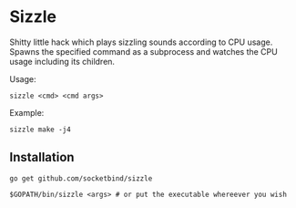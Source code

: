 # Sizzle

Shitty little hack which plays sizzling sounds according to CPU usage. Spawns the specified command as a subprocess and watches the CPU usage  including its children.

Usage:
```
sizzle <cmd> <cmd args>
```

Example:
```
sizzle make -j4
```

## Installation
```
go get github.com/socketbind/sizzle

$GOPATH/bin/sizzle <args> # or put the executable whereever you wish
```
